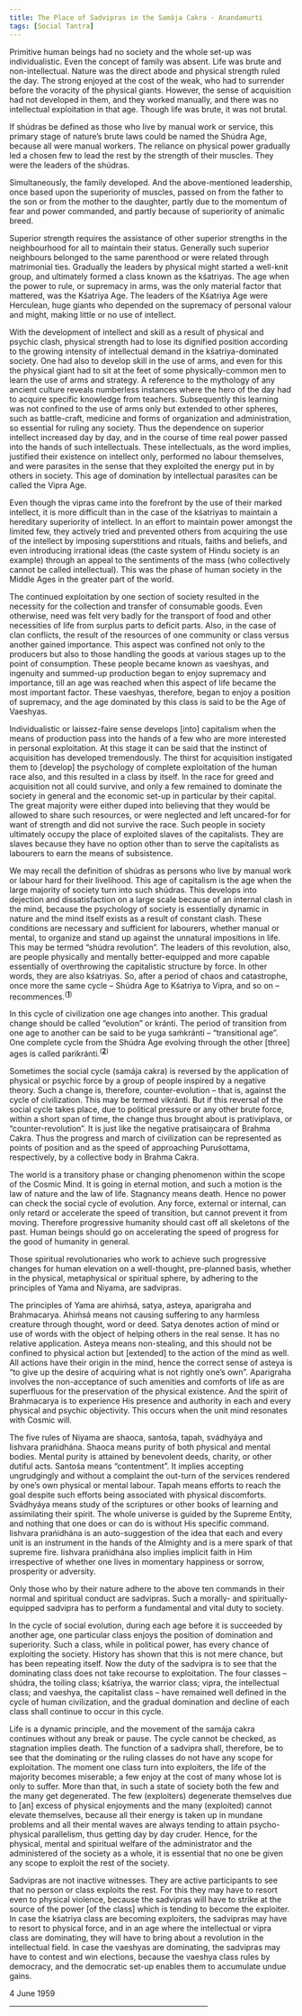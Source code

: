 ```yaml
---
title: The Place of Sadvipras in the Samája Cakra - Anandamurti
tags: [Social Tantra]
---
```

Primitive human beings had no society and the whole set-up was individualistic. Even the concept of family was absent. Life was brute and non-intellectual. Nature was the direct abode and physical strength ruled the day. The strong enjoyed at the cost of the weak, who had to surrender before the voracity of the physical giants. However, the sense of acquisition had not developed in them, and they worked manually, and there was no intellectual exploitation in that age. Though life was brute, it was not brutal.</p>

<a name="4..2"></a>
<p class="Para_Indent">If shúdras be defined as those who live by manual work or service, this primary stage of nature’s brute laws could be named the Shúdra Age, because all were manual workers. The reliance on physical power gradually led a chosen few to lead the rest by the strength of their muscles. They were the leaders of the shúdras.</p>
<a name="4..3"></a>
<p class="Para_Indent">Simultaneously, the family developed. And the above-mentioned leadership, once based upon the superiority of muscles, passed on from the father to the son or from the mother to the daughter, partly due to the momentum of fear and power commanded, and partly because of superiority of animalic breed.</p>
<a name="4..4"></a>
<p class="Para_Indent">Superior strength requires the assistance of other superior strengths in the neighbourhood for all to maintain their status. Generally such superior neighbours belonged to the same parenthood or were related through matrimonial ties. Gradually the leaders by physical might started a well-knit group, and ultimately formed a class known as the kśatriyas. The age when the power to rule, or supremacy in arms, was the only material factor that mattered, was the Kśatriya Age. The leaders of the Kśatriya Age were Herculean, huge giants who depended on the supremacy of personal valour and might, making little or no use of intellect.</p>
<a name="4..5"></a>
<p class="Para_Indent">With the development of intellect and skill as a result of physical and psychic clash, physical strength had to lose its dignified position according to the growing intensity of intellectual demand in the kśatriya-dominated society. One had also to develop skill in the use of arms, and even for this the physical giant had to sit at the feet of some physically-common men to learn the use of arms and strategy. A reference to the mythology of any ancient culture reveals numberless instances where the hero of the day had to acquire specific knowledge from teachers. Subsequently this learning was not confined to the use of arms only but extended to other spheres, such as battle-craft, medicine and forms of organization and administration, so essential for ruling any society. Thus the dependence on superior intellect increased day by day, and in the course of time real power passed into the hands of such intellectuals. These intellectuals, as the word implies, justified their existence on intellect only, performed no labour themselves, and were parasites in the sense that they exploited the energy put in by others in society. This age of domination by intellectual parasites can be called the Vipra Age.</p>
<a name="4..6"></a>
<p class="Para_Indent">Even though the vipras came into the forefront by the use of their marked intellect, it is more difficult than in the case of the kśatriyas to maintain a hereditary superiority of intellect. In an effort to maintain power amongst the limited few, they actively tried and prevented others from acquiring the use of the intellect by imposing superstitions and rituals, faiths and beliefs, and even introducing irrational ideas (the caste system of Hindu society is an example) through an appeal to the sentiments of the mass (who collectively cannot be called intellectual). This was the phase of human society in the Middle Ages in the greater part of the world.</p>
<a name="4..7"></a>
<p class="Para_Indent">The continued exploitation by one section of society resulted in the necessity for the collection and transfer of consumable goods. Even otherwise, need was felt very badly for the transport of food and other necessities of life from surplus parts to deficit parts. Also, in the case of clan conflicts, the result of the resources of one community or class versus another gained importance. This aspect was confined not only to the producers but also to those handling the goods at various stages up to the point of consumption. These people became known as vaeshyas, and ingenuity and summed-up production began to enjoy supremacy and importance, till an age was reached when this aspect of life became the most important factor. These vaeshyas, therefore, began to enjoy a position of supremacy, and the age dominated by this class is said to be the Age of Vaeshyas.</p>
<a name="4..8"></a>
<p class="Para_Indent">Individualistic or laissez-faire sense develops [into] capitalism when the means of production pass into the hands of a few who are more interested in personal exploitation. At this stage it can be said that the instinct of acquisition has developed tremendously. The thirst for acquisition instigated them to [develop] the psychology of complete exploitation of the human race also, and this resulted in a class by itself. In the race for greed and acquisition not all could survive, and only a few remained to dominate the society in general and the economic set-up in particular by their capital. The great majority were either duped into believing that they would be allowed to share such resources, or were neglected and left uncared-for for want of strength and did not survive the race. Such people in society ultimately occupy the place of exploited slaves of the capitalists. They are slaves because they have no option other than to serve the capitalists as labourers to earn the means of subsistence.</p>
<a name="4..9"></a>
<p class="Para_Indent">We may recall the definition of shúdras as persons who live by manual work or labour hard for their livelihood. This age of capitalism is the age when the large majority of society turn into such shúdras. This develops into dejection and dissatisfaction on a large scale because of an internal clash in the mind, because the psychology of society is essentially dynamic in nature and the mind itself exists as a result of constant clash. These conditions are necessary and sufficient for labourers, whether manual or mental, to organize and stand up against the unnatural impositions in life. This may be termed “shúdra revolution”. The leaders of this revolution, also, are people physically and mentally better-equipped and more capable essentially of overthrowing the capitalistic structure by force. In other words, they are also kśatriyas. So, after a period of chaos and catastrophe, once more the same cycle – Shúdra Age to Kśatriya to Vipra, and so on – recommences.<a name="Ref.4.fn1"></a><sup>(<b><a href="file:///home/v/a.m.books/Books/Prout_in_a_Nutshell_03.html#4.fn1">1</a></b>)</sup></p>
<a name="4..10"></a>
<p class="Para_Indent">In this cycle of civilization one age changes into another. This gradual change should be called “evolution” or kránti. The period of transition from one age to another can be said to be yuga saḿkránti – “transitional age”. One complete cycle from the Shúdra Age evolving through the other [three] ages is called parikránti.<a name="Ref.4.fn2"></a><sup>(<b><a href="file:///home/v/a.m.books/Books/Prout_in_a_Nutshell_03.html#4.fn2">2</a></b>)</sup></p>
<a name="4..11"></a>
<p class="Para_Indent">Sometimes the social cycle (samája cakra) is reversed by the application of physical or psychic force by a group of people inspired by a negative theory. Such a change is, therefore, counter-evolution – that is, against the cycle of civilization. This may be termed vikránti. But if this reversal of the social cycle takes place, due to political pressure or any other brute force, within a short span of time, the change thus brought about is prativiplava, or “counter-revolution”. It is just like the negative pratisaiṋcara of Brahma Cakra. Thus the progress and march of civilization can be represented as points of position and as the speed of approaching Puruśottama, respectively, by a collective body in Brahma Cakra.</p>
<a name="4..12"></a>
<p class="Para_Indent">The world is a transitory phase or changing phenomenon within the scope of the Cosmic Mind. It is going in eternal motion, and such a motion is the law of nature and the law of life. Stagnancy means death. Hence no power can check the social cycle of evolution. Any force, external or internal, can only retard or accelerate the speed of transition, but cannot prevent it from moving. Therefore progressive humanity should cast off all skeletons of the past. Human beings should go on accelerating the speed of progress for the good of humanity in general.</p>
<a name="4..13"></a>
<p class="Para_Indent">Those spiritual revolutionaries who work to achieve such progressive changes for human elevation on a well-thought, pre-planned basis, whether in the physical, metaphysical or spiritual sphere, by adhering to the principles of Yama and Niyama, are sadvipras.</p>
<a name="4..14"></a>
<p class="Para_Indent">The principles of Yama are ahiḿsá, satya, asteya, aparigraha and Brahmacarya. Ahiḿsá means not causing suffering to any harmless creature through thought, word or deed. Satya denotes action of mind or use of words with the object of helping others in the real sense. It has no relative application. Asteya means non-stealing, and this should not be confined to physical action but [extended] to the action of the mind as well. All actions have their origin in the mind, hence the correct sense of asteya is “to give up the desire of acquiring what is not rightly one’s own”. Aparigraha involves the non-acceptance of such amenities and comforts of life as are superfluous for the preservation of the physical existence. And the spirit of Brahmacarya is to experience His presence and authority in each and every physical and psychic objectivity. This occurs when the unit mind resonates with Cosmic will.</p>
<a name="4..15"></a>
<p class="Para_Indent">The five rules of Niyama are shaoca, santośa, tapah, svádhyáya and Iishvara prańidhána. Shaoca means purity of both physical and mental bodies. Mental purity is attained by benevolent deeds, charity, or other dutiful acts. Santośa means “contentment”. It implies accepting ungrudgingly and without a complaint the out-turn of the services rendered by one’s own physical or mental labour. Tapah means efforts to reach the goal despite such efforts being associated with physical discomforts. Svádhyáya means study of the scriptures or other books of learning and assimilating their spirit. The whole universe is guided by the Supreme Entity, and nothing that one does or can do is without His specific command. Iishvara prańidhána is an auto-suggestion of the idea that each and every unit is an instrument in the hands of the Almighty and is a mere spark of that supreme fire. Iishvara prańidhána also implies implicit faith in Him irrespective of whether one lives in momentary happiness or sorrow, prosperity or adversity.</p>
<a name="4..16"></a>
<p class="Para_Indent">Only those who by their nature adhere to the above ten commands in their normal and spiritual conduct are sadvipras. Such a morally- and spiritually-equipped sadvipra has to perform a fundamental and vital duty to society.</p>
<a name="4..17"></a>
<p class="Para_Indent">In the cycle of social evolution, during each age before it is succeeded by another age, one particular class enjoys the position of domination and superiority. Such a class, while in political power, has every chance of exploiting the society. History has shown that this is not mere chance, but has been repeating itself. Now the duty of the sadvipra is to see that the dominating class does not take recourse to exploitation. The four classes – shúdra, the toiling class; kśatriya, the warrior class; vipra, the intellectual class; and vaeshya, the capitalist class – have remained well defined in the cycle of human civilization, and the gradual domination and decline of each class shall continue to occur in this cycle.</p>
<a name="4..18"></a>
<p class="Para_Indent">Life is a dynamic principle, and the movement of the samája cakra continues without any break or pause. The cycle cannot be checked, as stagnation implies death. The function of a sadvipra shall, therefore, be to see that the dominating or the ruling classes do not have any scope for exploitation. The moment one class turn into exploiters, the life of the majority becomes miserable; a few enjoy at the cost of many whose lot is only to suffer. More than that, in such a state of society both the few and the many get degenerated. The few (exploiters) degenerate themselves due to [an] excess of physical enjoyments and the many (exploited) cannot elevate themselves, because all their energy is taken up in mundane problems and all their mental waves are always tending to attain psycho-physical parallelism, thus getting day by day cruder. Hence, for the physical, mental and spiritual welfare of the administrator and the administered of the society as a whole, it is essential that no one be given any scope to exploit the rest of the society.</p>
<a name="4..19"></a>
<p class="Para_Indent">Sadvipras are not inactive witnesses. They are active participants to see that no person or class exploits the rest. For this they may have to resort even to physical violence, because the sadvipras will have to strike at the source of the power [of the class] which is tending to become the exploiter. In case the kśatriya class are becoming exploiters, the sadvipras may have to resort to physical force, and in an age where the intellectual or vipra class are dominating, they will have to bring about a revolution in the intellectual field. In case the vaeshyas are dominating, the sadvipras may have to contest and win elections, because the vaeshya class rules by democracy, and the democratic set-up enables them to accumulate undue gains.</p>

<div class="book_chapter_info_bottom"></div>
<div class="discourse_info">4 June 1959</div>

<hr align="left" size="1" width="70%" />
